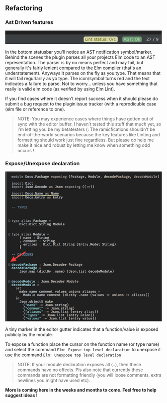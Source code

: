 ## Refactoring

### **Ast Driven features**

![](/assets/ast-status.png)

In the bottom statusbar you'll notice an AST notification symbol\/marker. Behind the scenes the plugin parses all your projects Elm code to an AST representation. The parser is by no means perfect and may fail, but generally it's fairly lenient compared to the Elm compiler \(that's an understatement\). Anyways it parses on the fly as you type. That means that it will fail regurlarily as yo type. The icon\/symbol turns red and the text indicates a failure to parse. Not to worry... unless you have something that really is valid elm code \(as verified by using Elm Lint\).

If you find cases where it doesn't report success when it should please do submit a bug request to the plugin issue tracker \(with a reprodicuble case \(elm file or reference to one\).

> NOTE: You may experience cases where things have gotten out of sync with the editor buffer. I haven't tested this stuff that much yet, so I'm letting you be my betatesters \(: The ramicfications shouldn't be end-of-the-world scenarios because the key features like Linting and formatting should work just fine regardless. But please do help me make it nice and robust by letting me know when something odd occurs !

### **Expose\/Unexpose declaration**

![](/assets/expose.png)

A tiny marker in the editor gutter indicates that a function\/value is exposed publicly by the module.

To expose a function place the cursor on the function name \(or type name\) and select the command `Elm: Expose top level declaration` to unexpose it use the command `Elm: Unexpose top level declaration`

> NOTE: If your module declaration exposes all \(..\), then these commands have no effects. Pls also note that currently these commands are not formatting friendly \(you will loose comments, extra newlines you might have used etc\).

**More is coming here in the weeks and months to come. Feel free to help suggest ideas !**

